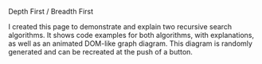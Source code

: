 Depth First / Breadth First

I created this page to demonstrate and explain two recursive search algorithms.  It shows code examples for both algorithms, with explanations, as well as an animated DOM-like graph diagram.  This diagram is randomly generated and can be recreated at the push of a button. 